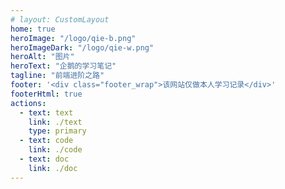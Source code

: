 ```yaml
---
# layout: CustomLayout
home: true
heroImage: "/logo/qie-b.png"
heroImageDark: "/logo/qie-w.png"
heroAlt: "图片"
heroText: "企鹅的学习笔记"
tagline: "前端进阶之路"
footer: '<div class="footer_wrap">该网站仅做本人学习记录</div>'
footerHtml: true
actions:
  - text: text
    link: ./text
    type: primary
  - text: code
    link: ./code
  - text: doc
    link: ./doc
---
```

